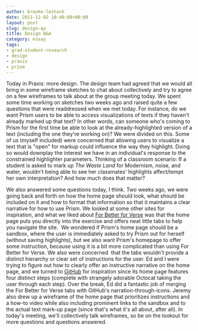 ```yaml
---
author: brooke-lestock
date: 2011-12-02 10:40:08+00:00
layout: post
slug: design-qa
title: Design Q&A
category: essay
tags:
- grad-student-research
- design
- praxis
- prism
---
```


Today in Praxis: more design. The design team had agreed that we would all bring in some wireframe sketches to chat about collectively and try to agree on a few wireframes to talk about at the group meeting today. We spent some time working on sketches two weeks ago and raised quite a few questions that were readdressed when we met today. For instance, do we want Prism users to be able to access visualizations of texts if they haven't already marked up that text? In other words, can someone who's coming to Prism for the first time be able to look at the already-highlighted version of a text (including the one they're working on)? We were divided on this. Some of us (myself included) were concerned that allowing users to visualize a text that is "open" for markup could influence the way they highlight. Doing so would downplay the interest we have in an individual's response to the constrained highlighter parameters. Thinking of a classroom scenario: If a student is asked to mark up _The Waste Land_ for Modernism, noise, and water, wouldn't being able to see her classmates' highlights affect/tempt her own interpretation? And how much does that matter?

We also answered some questions today, I think. Two weeks ago, we were going back and forth on how the home page should look, what should be included on it and how to format that information so that it maintains a clear narrative for how to use Prism. We looked at some other sites for inspiration, and what we liked about [For Better for Verse](http://prosody.lib.virginia.edu/) was that the home page puts you directly into the exercise and offers neat little tabs to help you navigate the site.  We wondered if Prism's home page should be a sandbox, where the user is immediately asked to try Prism out for herself (without saving highlights), but we also want Prism's homepage to offer some instruction, because using it is a bit more complicated than using For Better for Verse. We also were concerned  that the tabs wouldn't provide a distinct hierarchy or clear set of instructions for the user. Ed and I were trying to figure out how to clearly offer an instructive narrative on the home page, and we turned to [GitHub](https://github.com/) for inspiration since its home page features four distinct steps (complete with strangely adorable Octocat taking the user through each step). Over the break, Ed did a fantastic job of merging the For Better for Verse tabs with GitHub's narration-through-icons. Jeremy also drew up a wireframe of the home page that prioritizes instructions and a how-to video while also including prominent links to the sandbox and to the actual text mark-up page (since that's what it's all about, after all). In today's meeting, we'll collectively talk wireframes, so be on the lookout for more questions and questions answered.
